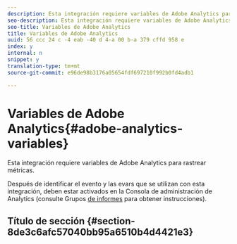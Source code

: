 ```yaml
---
description: Esta integración requiere variables de Adobe Analytics para rastrear métricas.
seo-description: Esta integración requiere variables de Adobe Analytics para rastrear métricas.
seo-title: Variables de Adobe Analytics
title: Variables de Adobe Analytics
uuid: 56 ccc 24 c -4 eab -40 d 4-a 00 b-a 379 cffd 958 e
index: y
internal: n
snippet: y
translation-type: tm+mt
source-git-commit: e96de98b3176a05654fdf697210f992b0fd4adb1

---
```



# Variables de Adobe Analytics{#adobe-analytics-variables}

Esta integración requiere variables de Adobe Analytics para rastrear métricas.

Después de identificar el evento y las evars que se utilizan con esta integración, deben estar activados en la Consola de administración de Analytics (consulte Grupos [de informes](http://microsite.omniture.com/t2/help/en_US/reference/index.html?f=report_suites_admin) para obtener instrucciones).

## Título de sección {#section-8de3c6afc57040bb95a6510b4d4421e3}

